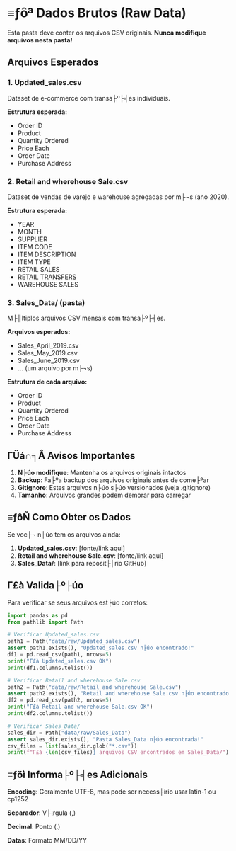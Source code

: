 ﻿# ≡ƒôª Dados Brutos (Raw Data)

Esta pasta deve conter os arquivos CSV originais. **Nunca modifique arquivos nesta pasta!**

## Arquivos Esperados

### 1. Updated_sales.csv
Dataset de e-commerce com transa├º├╡es individuais.

**Estrutura esperada:**
- Order ID
- Product
- Quantity Ordered
- Price Each
- Order Date
- Purchase Address

### 2. Retail and wherehouse Sale.csv
Dataset de vendas de varejo e warehouse agregadas por m├¬s (ano 2020).

**Estrutura esperada:**
- YEAR
- MONTH
- SUPPLIER
- ITEM CODE
- ITEM DESCRIPTION
- ITEM TYPE
- RETAIL SALES
- RETAIL TRANSFERS
- WAREHOUSE SALES

### 3. Sales_Data/ (pasta)
M├║ltiplos arquivos CSV mensais com transa├º├╡es.

**Arquivos esperados:**
- Sales_April_2019.csv
- Sales_May_2019.csv
- Sales_June_2019.csv
- ... (um arquivo por m├¬s)

**Estrutura de cada arquivo:**
- Order ID
- Product
- Quantity Ordered
- Price Each
- Order Date
- Purchase Address

## ΓÜá∩╕Å Avisos Importantes

1. **N├úo modifique**: Mantenha os arquivos originais intactos
2. **Backup**: Fa├ºa backup dos arquivos originais antes de come├ºar
3. **Gitignore**: Estes arquivos n├úo s├úo versionados (veja .gitignore)
4. **Tamanho**: Arquivos grandes podem demorar para carregar

## ≡ƒôÑ Como Obter os Dados

Se voc├¬ n├úo tem os arquivos ainda:

1. **Updated_sales.csv**: [fonte/link aqui]
2. **Retail and wherehouse Sale.csv**: [fonte/link aqui]
3. **Sales_Data/**: [link para reposit├│rio GitHub]

## Γ£à Valida├º├úo

Para verificar se seus arquivos est├úo corretos:

```python
import pandas as pd
from pathlib import Path

# Verificar Updated_sales.csv
path1 = Path("data/raw/Updated_sales.csv")
assert path1.exists(), "Updated_sales.csv n├úo encontrado!"
df1 = pd.read_csv(path1, nrows=5)
print("Γ£à Updated_sales.csv OK")
print(df1.columns.tolist())

# Verificar Retail and wherehouse Sale.csv
path2 = Path("data/raw/Retail and wherehouse Sale.csv")
assert path2.exists(), "Retail and wherehouse Sale.csv n├úo encontrado!"
df2 = pd.read_csv(path2, nrows=5)
print("Γ£à Retail and wherehouse Sale.csv OK")
print(df2.columns.tolist())

# Verificar Sales_Data/
sales_dir = Path("data/raw/Sales_Data")
assert sales_dir.exists(), "Pasta Sales_Data n├úo encontrada!"
csv_files = list(sales_dir.glob("*.csv"))
print(f"Γ£à {len(csv_files)} arquivos CSV encontrados em Sales_Data/")
```

## ≡ƒöì Informa├º├╡es Adicionais

**Encoding**: Geralmente UTF-8, mas pode ser necess├írio usar latin-1 ou cp1252

**Separador**: V├¡rgula (,)

**Decimal**: Ponto (.)

**Datas**: Formato MM/DD/YY

